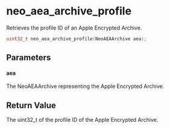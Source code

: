 # neo_aea_archive_profile
Retrieves the profile ID of an Apple Encrypted Archive.

```c
uint32_t neo_aea_archive_profile(NeoAEAArchive aea);
```

## Parameters

#### aea

The NeoAEAArchive representing the Apple Encrypted Archive.

## Return Value

The uint32_t of the profile ID of the Apple Encrypted Archive.